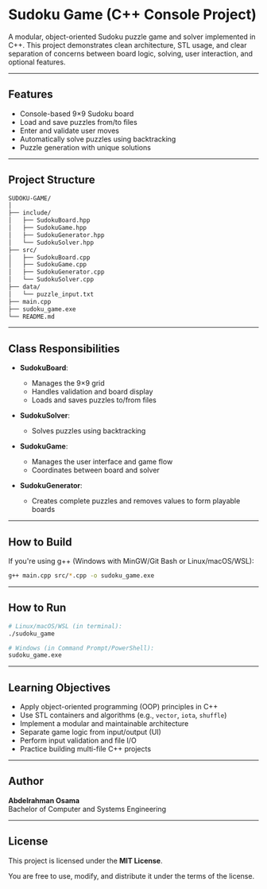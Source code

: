 # Sudoku Game (C++ Console Project)

A modular, object-oriented Sudoku puzzle game and solver implemented in C++. This project demonstrates clean architecture, STL usage, and clear separation of concerns between board logic, solving, user interaction, and optional features.

---

## Features

- Console-based 9×9 Sudoku board
- Load and save puzzles from/to files
- Enter and validate user moves
- Automatically solve puzzles using backtracking
- Puzzle generation with unique solutions

---

## Project Structure

```bash
SUDOKU-GAME/
│
├── include/
│   ├── SudokuBoard.hpp
│   ├── SudokuGame.hpp
│   ├── SudokuGenerator.hpp
│   └── SudokuSolver.hpp
├── src/
│   ├── SudokuBoard.cpp
│   ├── SudokuGame.cpp
│   ├── SudokuGenerator.cpp
│   └── SudokuSolver.cpp
├── data/
│   └── puzzle_input.txt
├── main.cpp
├── sudoku_game.exe
└── README.md
```

---

## Class Responsibilities

- **SudokuBoard**:
  - Manages the 9×9 grid
  - Handles validation and board display
  - Loads and saves puzzles to/from files

- **SudokuSolver**:
  - Solves puzzles using backtracking

- **SudokuGame**:
  - Manages the user interface and game flow
  - Coordinates between board and solver

- **SudokuGenerator**:
  - Creates complete puzzles and removes values to form playable boards

---

## How to Build

If you're using g++ (Windows with MinGW/Git Bash or Linux/macOS/WSL):

```bash
g++ main.cpp src/*.cpp -o sudoku_game.exe
```

---

## How to Run

```bash
# Linux/macOS/WSL (in terminal):
./sudoku_game

# Windows (in Command Prompt/PowerShell):
sudoku_game.exe
```

---

## Learning Objectives

- Apply object-oriented programming (OOP) principles in C++
- Use STL containers and algorithms (e.g., `vector`, `iota`, `shuffle`)
- Implement a modular and maintainable architecture
- Separate game logic from input/output (UI)
- Perform input validation and file I/O
- Practice building multi-file C++ projects

---

## Author

**Abdelrahman Osama**  
Bachelor of Computer and Systems Engineering

---

## License

This project is licensed under the **MIT License**.

You are free to use, modify, and distribute it under the terms of the license.

